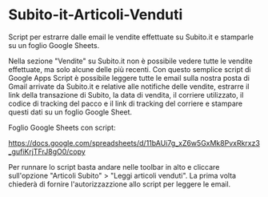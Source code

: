# Subito-it-Articoli-Venduti
Script per estrarre dalle email le vendite effettuate su Subito.it e stamparle su un foglio Google Sheets.

Nella sezione "Vendite" su Subito.it non è possibile vedere tutte le vendite effettuate, ma solo alcune delle più recenti.
Con questo semplice script di Google Apps Script è possibile leggere tutte le email sulla nostra posta di Gmail arrivate da Subito.it e relative alle notifiche delle vendite, estrarre il link della transazione di Subito, la data di vendita, il corriere utilizzato, il codice di tracking del pacco e il link di tracking del corriere e stampare questi dati su un foglio Google Sheet.


Foglio Google Sheets con script: 

https://docs.google.com/spreadsheets/d/11bAUi7g_xZ6w5GxMk8PvxRkrxz3_gufiKrjTFrJ8gO0/copy


Per runnare lo script basta andare nelle toolbar in alto e cliccare sull'opzione "Articoli Subito" > "Leggi articoli venduti". 
La prima volta chiederà di fornire l'autorizzazzione allo script per leggere le email.



